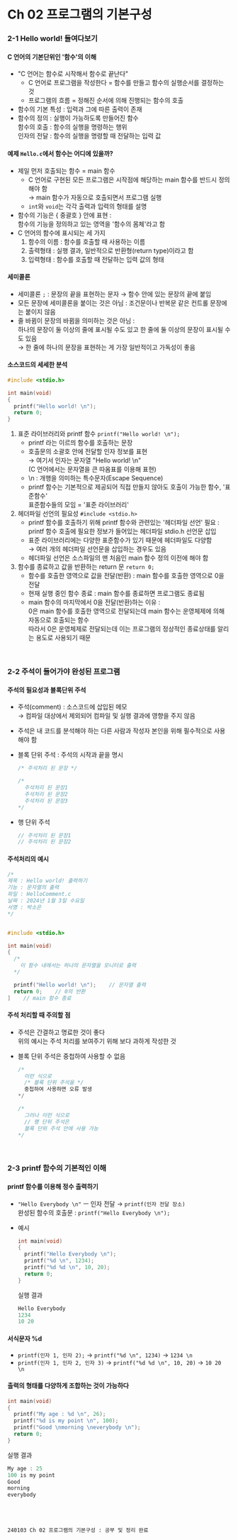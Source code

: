 # Ch 02 프로그램의 기본구성

### 2-1 Hello world! 들여다보기

#### C 언어의 기본단위인 '함수'의 이해

- "C 언어는 함수로 시작해서 함수로 끝난다"
  - C 언어로 프로그램을 작성한다 = 함수를 만들고 함수의 실행순서를 결정하는 것
  - 프로그램의 흐름 = 정해진 순서에 의해 진행되는 함수의 호출
- 함수의 기본 특성 : 입력과 그에 따른 출력이 존재
- 함수의 정의 : 실행이 가능하도록 만들어진 함수 <br>
  함수의 호출 : 함수의 실행을 명령하는 행위 <br>
  인자의 전달 : 함수의 실행을 명령할 때 전달하는 입력 값

#### 예제 `Hello.c`에서 함수는 어디에 있을까?

- 제일 먼저 호출되는 함수 = main 함수
  - C 언어로 구현된 모든 프로그램은 시작점에 해당하는 main 함수를 반드시 정의해야 함 <br>
    → main 함수가 자동으로 호출되면서 프로그램 실행
  - `int`와 `void`는 각각 출력과 입력의 형태를 설명
- 함수의 기능은 { 중괄호 } 안에 표현 : <br>
  함수의 기능을 정의하고 있는 영역을 '함수의 몸체'라고 함
- C 언어의 함수에 표시되는 세 가지
  1. 함수의 이름 : 함수를 호출할 때 사용하는 이름
  2. 출력형태 : 실행 결과, 일반적으로 반환형(return type)이라고 함
  3. 입력형태 : 함수를 호출할 때 전달하는 입력 값의 형태

#### 세미콜론

- 세미콜론 `;` : 문장의 끝을 표현하는 문자 → 함수 안에 있는 문장의 끝에 붙임
- 모든 문장에 세미콜론을 붙이는 것은 아님 : 조건문이나 반복문 같은 컨트롤 문장에는 붙이지 않음
- 줄 바뀜이 문장의 바뀜을 의미하는 것은 아님 : <br>
  하나의 문장이 둘 이상의 줄에 표시될 수도 있고 한 줄에 둘 이상의 문장이 표시될 수도 있음 <br>
  → 한 줄에 하나의 문장을 표현하는 게 가장 일반적이고 가독성이 좋음

#### 소스코드의 세세한 분석

```.c
#include <stdio.h>

int main(void)
{
  printf("Hello world! \n");
  return 0;
}
```
1. 표준 라이브러리와 printf 함수 `printf("Hello world! \n");`
   - printf 라는 이르믜 함수를 호출하는 문장
   - 호출문의 소괄호 안에 전달할 인자 정보를 표현 <br>
     → 여기서 인자는 문자열 "Hello world! \n" <br>
        (C 언어에서는 문자열을 큰 따옴표를 이용해 표현)
   - \n : 개행을 의미하는 특수문자(Escape Sequence)
   - printf 함수는 기본적으로 제공되어 직접 만들지 않아도 호출이 가능한 함수, '표준함수' <br>
     표준함수들의 모임 = '표준 라이브러리'
2. 헤더파일 선언의 필요성 `#include <stdio.h>`
   - printf 함수를 호출하기 위해 printf 함수와 관련있는 '헤더파일 선언' 필요 : <br>
     printf 함수 호출에 필요한 정보가 들어있는 헤더파일 stdio.h 선언문 삽입
   - 표준 라이브러리에는 다양한 표준함수가 있기 때문에 헤더파일도 다양함 <br>
     → 여러 개의 헤더파일 선언문을 삽입하는 경우도 있음
   - 헤더파일 선언은 소스파일의 맨 처음인 main 함수 정의 이전에 해야 함
3. 함수를 종료하고 값을 반환하는 return 문 `return 0;`
   - 함수를 호출한 영역으로 값을 전달(반환) : main 함수를 호출한 영역으로 0을 전달
   - 현재 실행 중인 함수 종료 : main 함수를 종료하면 프로그램도 종료됨
   - main 함수의 마지막에서 0을 전달(반환)하는 이유 : <br>
     0은 main 함수를 호출한 영역으로 전달되는데 main 함수는 운영체제에 의해 자동으로 호출되는 함수 <br>
     따라서 0은 운영체제로 전달되는데 이는 프로그램의 정상적인 종료상태를 알리는 용도로 사용되기 때문

<br>

### 2-2 주석이 들어가야 완성된 프로그램

#### 주석의 필요성과 블록단위 주석

- 주석(comment) : 소스코드에 삽입된 메모 <br>
  → 컴파일 대상에서 제외되어 컴파일 및 실행 결과에 영향을 주지 않음
- 주석은 내 코드를 분석해야 하는 다른 사람과 작성자 본인을 위해 필수적으로 사용해야 함
- 블록 단위 주석 : 주석의 시작과 끝을 명시

  ```.c
  /* 주석처리 된 문장 */

  /*
    주석처리 된 문장1
    주석처리 된 문장2
    주석처리 된 문장3
  */
  ```
- 행 단위 주석

  ```.c
  // 주석처리 된 문장1
  // 주석처리 된 문장2
  ```

#### 주석처리의 예시

```.c
/*
제목 : Hello world! 출력하기
기능 : 문자열의 출력
파일 : HelloComment.c
날짜 : 2024년 1월 3일 수요일
서명 : 박소은
*/


#include <stdio.h>

int main(void)
{
  /*
    이 함수 내에서는 하나의 문자열을 모니터로 출력
  */

  printf("Hello world! \n");    // 문자열 출력
  return 0;    // 0의 반환
]    // main 함수 종료
```

#### 주석 처리할 때 주의할 점

- 주석은 간결하고 명료한 것이 좋다 <br>
  위의 예시는 주석 처리를 보여주기 위해 보다 과하게 작성한 것
- 블록 단위 주석은 중첩하여 사용할 수 없음

  ```.c
  /*
    이런 식으로
    /* 블록 단위 주석을 */
    중첩하여 사용하면 오류 발생
  */
  ```
  ```.c
  /*
    그러나 이런 식으로
    // 행 단위 주석은
    블록 단위 주석 안에 사용 가능
  */
  ```

<br>

### 2-3 printf 함수의 기본적인 이해

#### printf 함수를 이용해 정수 출력하기

- `"Hello Everybody \n"` ㅡ 인자 전달 → `printf(인자 전달 장소)` <br>
  완성된 함수의 호출문 : `printf("Hello Everybody \n");`
- 예시

  ```.c
  int main(void)
  {
    printf("Hello Everybody \n");
    printf("%d \n", 1234);
    printf("%d %d \n", 10, 20);
    return 0;
  }
  ```
  실행 결과

  ```.c
  Hello Everybody
  1234
  10 20
  ```

#### 서식문자 %d

- `printf(인자 1, 인자 2);` → `printf("%d \n", 1234)` → `1234 \n`
- `printf(인자 1, 인자 2, 인자 3)` → `printf("%d %d \n", 10, 20)` → `10 20 \n`

#### 출력의 형태를 다양하게 조합하는 것이 가능하다

```.c
int main(void)
{
  printf("My age : %d \n", 26);
  printf("%d is my point \n", 100);
  printf("Good \nmorning \neverybody \n");
  return 0;
}
```
실행 결과

```.c
My age : 25
100 is my point
Good
morning
everybody
```


<br>
<br>


```
240103 Ch 02 프로그램의 기본구성 : 공부 및 정리 완료
```
